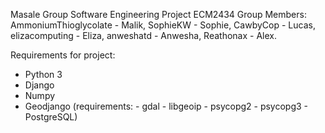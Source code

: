 Masale Group Software Engineering Project ECM2434
Group Members:
AmmoniumThioglycolate - Malik,
SophieKW - Sophie,
CawbyCop - Lucas,
elizacomputing - Eliza,
anweshatd - Anwesha,
Reathonax - Alex.

Requirements for project:
- Python 3
- Django
- Numpy
- Geodjango (requirements:
              - gdal
              - libgeoip
              - psycopg2
              - psycopg3
              - PostgreSQL)
